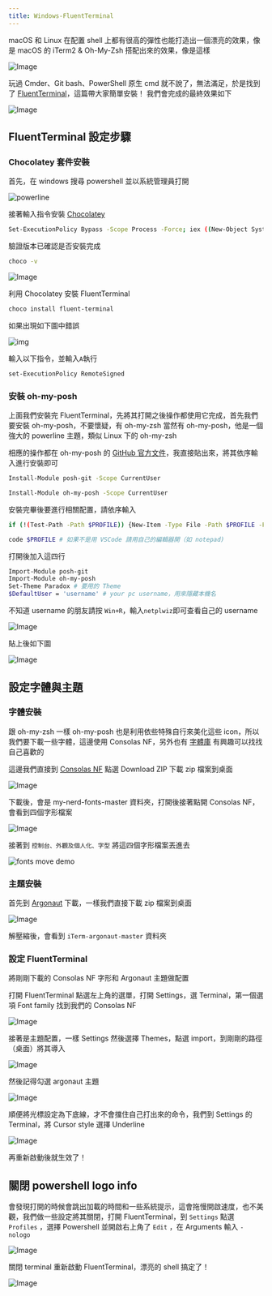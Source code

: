 ```yaml
---
title: Windows-FluentTerminal
---
```

macOS 和 Linux 在配置 shell 上都有很高的彈性也能打造出一個漂亮的效果，像是 macOS 的 iTerm2 & Oh-My-Zsh 搭配出來的效果，像是這樣

![Image](https://i.imgur.com/4BXtycS.png)

玩過 Cmder、Git bash、PowerShell 原生 cmd 就不說了，無法滿足，於是找到了 [FluentTerminal](https://github.com/felixse/FluentTerminal)，這篇帶大家簡單安裝！
我們會完成的最終效果如下

![Image](https://i.imgur.com/4xq94rP.png)

## FluentTerminal 設定步驟

### Chocolatey 套件安裝

首先，在 windows 搜尋 powershell 並以系統管理員打開

![powerline](https://i.imgur.com/dXHF1ho.png)

接著輸入指令安裝 [Chocolatey](https://chocolatey.org/install)

``` bash
Set-ExecutionPolicy Bypass -Scope Process -Force; iex ((New-Object System.Net.WebClient).DownloadString('https://chocolatey.org/install.ps1')); choco feature enable -n allowGlobalConfirmation
```

驗證版本已確認是否安裝完成

``` bash
choco -v
```

![Image](https://i.imgur.com/DaUN1TA.png)

利用 Chocolatey 安裝 FluentTerminal

``` bash
choco install fluent-terminal
```

如果出現如下圖中錯誤

![img](https://i.imgur.com/56IiBxb.png)

輸入以下指令，並輸入`A`執行

```bash
set-ExecutionPolicy RemoteSigned
```

### 安裝 oh-my-posh

上面我們安裝完 FluentTerminal，先將其打開之後操作都使用它完成，首先我們要安裝 oh-my-posh，不要懷疑，有 oh-my-zsh 當然有 oh-my-posh，他是一個強大的 powerline 主題，類似 Linux 下的 oh-my-zsh

相應的操作都在 oh-my-posh 的 [GitHub 官方文件](https://github.com/JanDeDobbeleer/oh-my-posh)，我直接貼出來，將其依序輸入進行安裝即可

``` bash
Install-Module posh-git -Scope CurrentUser
```

``` BASH
Install-Module oh-my-posh -Scope CurrentUser
```

安裝完畢後要進行相關配置，請依序輸入

``` bash
if (!(Test-Path -Path $PROFILE)) {New-Item -Type File -Path $PROFILE -Force}
```

```bash
code $PROFILE # 如果不是用 VSCode 請用自己的編輯器開（如 notepad)
```

打開後加入這四行

``` bash
Import-Module posh-git
Import-Module oh-my-posh
Set-Theme Paradox # 要用的 Theme
$DefaultUser = 'username' # your pc username，用來隱藏本機名
```
不知道 username 的朋友請按 `Win+R`，輸入`netplwiz`即可查看自己的 username

![Image](https://i.imgur.com/AVaHPuv.png)

貼上後如下圖

![Image](https://i.imgur.com/GsANGlQ.png)

## 設定字體與主題

### 字體安裝

跟 oh-my-zsh 一樣 oh-my-posh 也是利用依些特殊自行來美化這些 icon，所以我們要下載一些字體，這邊使用 Consolas NF，另外也有 [字體庫](https://github.com/powerline/fonts) 有興趣可以找找自己喜歡的

這邊我們直接到 [Consolas NF](https://github.com/whitecolor/my-nerd-fonts) 點選 Download ZIP 下載 zip 檔案到桌面

![Image](https://i.imgur.com/cs9by7e.png)

下載後，會是 my-nerd-fonts-master 資料夾，打開後接著點開 Consolas NF，會看到四個字形檔案

![Image](https://i.imgur.com/0vjqP6r.png)

接著到 `控制台、外觀及個人化、字型` 將這四個字形檔案丟進去

![fonts move demo](https://i.imgur.com/jst4kgp.gif)

### 主題安裝

首先到 [Argonaut](https://github.com/effkay/iTerm-argonaut/) 下載，一樣我們直接下載 zip 檔案到桌面

![Image](https://i.imgur.com/UhRvHgx.png)

解壓縮後，會看到 `iTerm-argonaut-master` 資料夾

### 設定 FluentTerminal

將剛剛下載的 Consolas NF 字形和 Argonaut 主題做配置

打開 FluentTerminal 點選左上角的選單，打開 Settings，選 Terminal，第一個選項 Font family 找到我們的 Consolas NF

![Image](https://i.imgur.com/7kwIMW6.png)

接著是主題配置，一樣 Settings 然後選擇 Themes，點選 import，到剛剛的路徑（桌面）將其導入

![Image](https://i.imgur.com/fdBHcDs.png)

然後記得勾選 argonaut 主題

![Image](https://i.imgur.com/p3gcL69.png)

順便將光標設定為下底線，才不會擋住自己打出來的命令，我們到 Settings 的 Terminal，將 Cursor style 選擇 Underline

![Image](https://i.imgur.com/nbIEFNd.png)

再重新啟動後就生效了！

## 關閉 powershell logo info

會發現打開的時候會跳出加載的時間和一些系統提示，這會拖慢開啟速度，也不美觀，我們做一些設定將其關閉，打開 FluentTerminal，到 `Settings` 點選 `Profiles` ，選擇 Powershell 並開啟右上角了 `Edit` ，在 Arguments 輸入 `-nologo`

![Image](https://i.imgur.com/weURH1m.png)

關閉 terminal 重新啟動 FluentTerminal，漂亮的 shell 搞定了！

![Image](https://i.imgur.com/7yiIiei.png)
